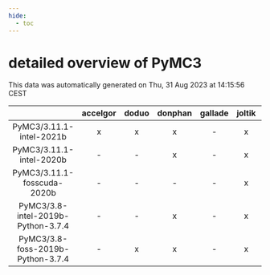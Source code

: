```yaml
---
hide:
  - toc
---
```


detailed overview of PyMC3
==========================


This data was automatically generated on Thu, 31 Aug 2023 at 14:15:56 CEST  

| |accelgor|doduo|donphan|gallade|joltik|skitty|swalot|victini|
| :---: | :---: | :---: | :---: | :---: | :---: | :---: | :---: | :---: |
|PyMC3/3.11.1-intel-2021b|x|x|x|-|x|x|x|x|
|PyMC3/3.11.1-intel-2020b|-|-|x|-|x|x|x|x|
|PyMC3/3.11.1-fosscuda-2020b|-|-|-|-|x|-|-|-|
|PyMC3/3.8-intel-2019b-Python-3.7.4|-|-|x|-|x|x|-|x|
|PyMC3/3.8-foss-2019b-Python-3.7.4|-|x|x|-|x|x|-|x|
